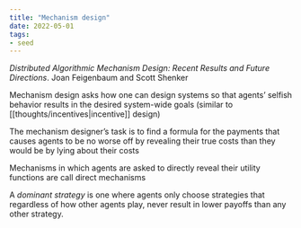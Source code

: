 ```yaml
---
title: "Mechanism design"
date: 2022-05-01
tags:
- seed
---
```


*Distributed Algorithmic Mechanism Design: Recent Results and Future Directions*. Joan Feigenbaum and Scott Shenker 

Mechanism design asks how one can design systems so that agents’ selfish behavior results in the desired system-wide goals (similar to [[thoughts/incentives|incentive]] design)

The mechanism designer’s task is to find a formula for the payments that causes agents to be no worse off by revealing their true costs than they would be by lying about their costs

Mechanisms in which agents are asked to directly reveal their utility functions are call direct mechanisms

A *dominant strategy* is one where agents only choose strategies that regardless of how other agents play, never result in lower payoffs than any other strategy.